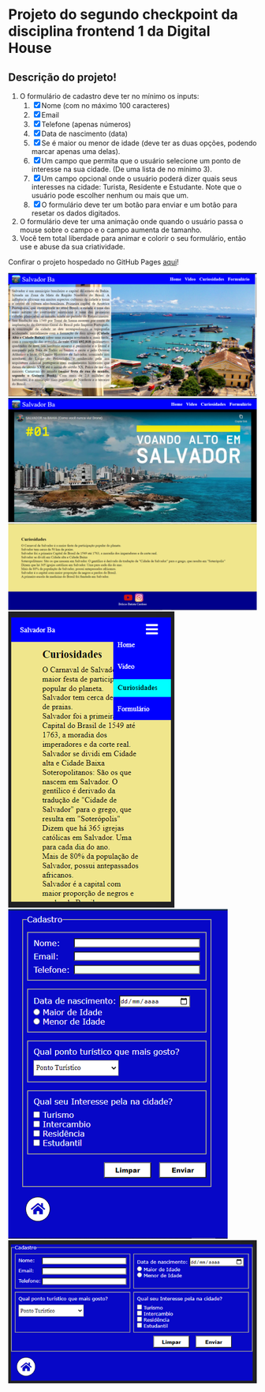 <h1>Projeto do segundo checkpoint da disciplina frontend 1 da Digital House </h1>
<h2>Descrição do projeto!</h2>

<ol type="">
<li>O formulário de cadastro deve ter no mínimo os inputs:
<ol>
<li><input type="checkbox" checked>Nome (com no máximo 100 caracteres)</li>
<li><input type="checkbox" checked>Email </li>
<li><input type="checkbox" checked>Telefone (apenas números) </li>
<li><input type="checkbox" checked>Data de nascimento (data) </li>
<li><input type="checkbox" checked>Se é maior ou menor de idade (deve ter as duas opções, podendo marcar apenas uma delas).</li>
<li><input type="checkbox" checked>Um campo que permita que o usuário selecione um ponto de interesse na sua cidade. (De uma lista de no mínimo 3).</li>
<li><input type="checkbox" checked>Um campo opcional onde o usuário poderá dizer quais seus interesses na cidade: Turista, Residente e Estudante. Note que o usuário pode escolher nenhum ou mais que um.</li>
<li><input type="checkbox" checked>O formulário deve ter um botão para enviar e um botão para resetar os dados digitados.</li>
</ol>
</li>

<li>O formulário deve ter uma animação onde quando o usuário passa o mouse sobre o campo e o campo aumenta de tamanho.</li>
<li>Você tem total liberdade para animar e colorir o seu formulário, então use e abuse da sua criatividade.</li>
</ol>

<p>Confirar o projeto hospedado no GitHub Pages <a href="https://beliciobcardoso.github.io/checkpoint_02_frontend1/" target="_blank" rel="noreferrer noopener"> aqui</a>!</p>

<img src="./.assets/home.png"></img>
<img src="./.assets/video.png"></img>
<img src="./.assets/curiosy.png"></img>
<img src="./.assets/mobile.png"></img>
<img src="./.assets/formularios.png"></img>
<img src="./.assets/form_mobile.png"></img>


